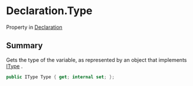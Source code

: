 # Declaration.Type

Property in [Declaration](/docs/api/csharp/yarn.compiler.declaration.md)

## Summary


Gets the type of the variable, as represented by an object that
implements  [IType](yarn.itype.md) .


```csharp
public IType Type { get; internal set; };
```

